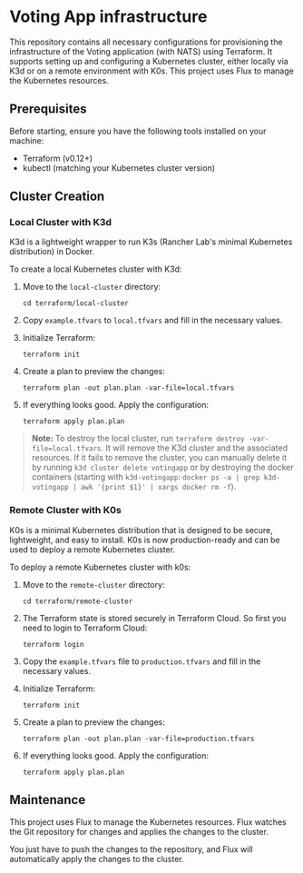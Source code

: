 # Voting App infrastructure

This repository contains all necessary configurations for provisioning the infrastructure of the Voting application (with NATS) using Terraform. It supports setting up and configuring a Kubernetes cluster, either locally via K3d or on a remote environment with K0s. This project uses Flux to manage the Kubernetes resources.

## Prerequisites

Before starting, ensure you have the following tools installed on your machine:

- Terraform (v0.12+)
- kubectl (matching your Kubernetes cluster version)

## Cluster Creation

### Local Cluster with K3d

K3d is a lightweight wrapper to run K3s (Rancher Lab's minimal Kubernetes distribution) in Docker.

To create a local Kubernetes cluster with K3d:

1. Move to the `local-cluster` directory:

   ```
   cd terraform/local-cluster
   ```

2. Copy `example.tfvars` to `local.tfvars` and fill in the necessary values.

3. Initialize Terraform:

   ```
   terraform init
   ```

4. Create a plan to preview the changes:

   ```
   terraform plan -out plan.plan -var-file=local.tfvars
   ```

5. If everything looks good. Apply the configuration:

   ```
   terraform apply plan.plan
   ```

> **Note:** To destroy the local cluster, run `terraform destroy -var-file=local.tfvars`. It will remove the K3d cluster and the associated resources. If it fails to remove the cluster, you can manually delete it by running `k3d cluster delete votingapp` or by destroying the docker containers (starting with `k3d-votingapp`: `docker ps -a | grep k3d-votingapp | awk '{print $1}' | xargs docker rm -f`).

### Remote Cluster with K0s

K0s is a minimal Kubernetes distribution that is designed to be secure, lightweight, and easy to install.
K0s is now production-ready and can be used to deploy a remote Kubernetes cluster.

To deploy a remote Kubernetes cluster with k0s:

1. Move to the `remote-cluster` directory:

   ```
   cd terraform/remote-cluster
   ```

2. The Terraform state is stored securely in Terraform Cloud. So first you need to login to Terraform Cloud:

   ```
   terraform login
   ```

3. Copy the `example.tfvars` file to `production.tfvars` and fill in the necessary values.

4. Initialize Terraform:

   ```
   terraform init
   ```

5. Create a plan to preview the changes:

   ```
   terraform plan -out plan.plan -var-file=production.tfvars
   ```

6. If everything looks good. Apply the configuration:

   ```
   terraform apply plan.plan
   ```

## Maintenance

This project uses Flux to manage the Kubernetes resources. Flux watches the Git repository for changes and applies the changes to the cluster.

You just have to push the changes to the repository, and Flux will automatically apply the changes to the cluster.
